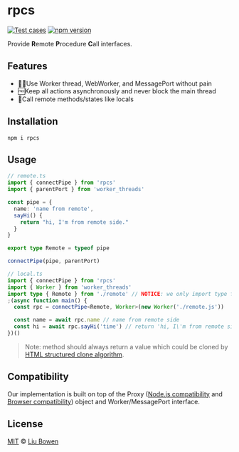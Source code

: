 # rpcs

[![Test cases](https://github.com/lbwa/rpcs/actions/workflows/test.yml/badge.svg)](https://github.com/lbwa/rpcs/actions/workflows/test.yml) [![npm version](https://img.shields.io/npm/v/rpcs/latest?style=flat-square)](https://npmjs.com/rpcs)

Provide **R**emote **P**rocedure **C**all interfaces.

## Features

- 👷‍♂️Use Worker thread, WebWorker, and MessagePort without pain
- 🆓Keep all actions asynchronously and never block the main thread
- 🤙Call remote methods/states like locals

## Installation

```console
npm i rpcs
```

## Usage

```ts
// remote.ts
import { connectPipe } from 'rpcs'
import { parentPort } from 'worker_threads'

const pipe = {
  name: 'name from remote',
  sayHi() {
    return "hi, I'm from remote side."
  }
}

export type Remote = typeof pipe

connectPipe(pipe, parentPort)
```

```ts
// local.ts
import { connectPipe } from 'rpcs'
import { Worker } from 'worker_threads'
import type { Remote } from './remote' // NOTICE: we only import type from remote for code hints
;(async function main() {
  const rpc = connectPipe<Remote, Worker>(new Worker('./remote.js'))

  const name = await rpc.name // name from remote side
  const hi = await rpc.sayHi('time') // return 'hi, I\'m from remote side.' string
})()
```

> Note: method should always return a value which could be cloned by [HTML structured clone algorithm](https://nodejs.org/dist/latest-v17.x/docs/api/worker_threads.html#considerations-when-cloning-objects-with-prototypes-classes-and-accessors).

## Compatibility

Our implementation is built on top of the Proxy ([Node.js compatibility](https://node.green/#ES2015-built-ins-Proxy) and [Browser compatibility](https://caniuse.com/?search=Proxy)) object and Worker/MessagePort interface.

## License

[MIT](./LICENSE) © [Liu Bowen](https://github.com/lbwa)
